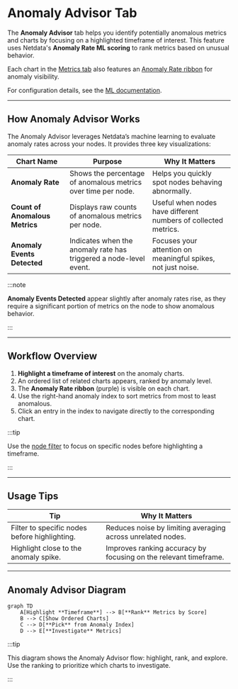 # Anomaly Advisor Tab

The **Anomaly Advisor** tab helps you identify potentially anomalous metrics and charts by focusing on a highlighted timeframe of interest. This feature uses Netdata's **Anomaly Rate ML scoring** to rank metrics based on unusual behavior.

Each chart in the [Metrics tab](/docs/dashboards-and-charts/metrics-tab-and-single-node-tabs.md) also features an [Anomaly Rate ribbon](/docs/dashboards-and-charts/netdata-charts.md#anomaly-rate-ribbon) for anomaly visibility.

For configuration details, see the [ML documentation](/src/ml/README.md).

---

## How Anomaly Advisor Works

The Anomaly Advisor leverages Netdata’s machine learning to evaluate anomaly rates across your nodes. It provides three key visualizations:

| Chart Name                      | Purpose                                                              | Why It Matters                                               |
|----------------------------------|----------------------------------------------------------------------|--------------------------------------------------------------|
| **Anomaly Rate**                | Shows the percentage of anomalous metrics over time per node.         | Helps you quickly spot nodes behaving abnormally.            |
| **Count of Anomalous Metrics**  | Displays raw counts of anomalous metrics per node.                   | Useful when nodes have different numbers of collected metrics.|
| **Anomaly Events Detected**     | Indicates when the anomaly rate has triggered a node-level event.    | Focuses your attention on meaningful spikes, not just noise. |

:::note

**Anomaly Events Detected** appear slightly after anomaly rates rise, as they require a significant portion of metrics on the node to show anomalous behavior.

:::

---

## Workflow Overview

1. **Highlight a timeframe of interest** on the anomaly charts.
2. An ordered list of related charts appears, ranked by anomaly level.
3. The **Anomaly Rate ribbon** (purple) is visible on each chart.
4. Use the right-hand anomaly index to sort metrics from most to least anomalous.
5. Click an entry in the index to navigate directly to the corresponding chart.

:::tip

Use the [node filter](/docs/dashboards-and-charts/node-filter.md) to focus on specific nodes before highlighting a timeframe.

:::

---

## Usage Tips

| Tip                                                    | Why It Matters                                              |
|---------------------------------------------------------|-------------------------------------------------------------|
| Filter to specific nodes before highlighting.          | Reduces noise by limiting averaging across unrelated nodes.  |
| Highlight close to the anomaly spike.                  | Improves ranking accuracy by focusing on the relevant timeframe. |

---

## Anomaly Advisor Diagram

```mermaid
graph TD
    A[Highlight **Timeframe**] --> B[**Rank** Metrics by Score]
    B --> C[Show Ordered Charts]
    C --> D[**Pick** from Anomaly Index]
    D --> E[**Investigate** Metrics]
```

:::tip

This diagram shows the Anomaly Advisor flow: highlight, rank, and explore. Use the ranking to prioritize which charts to investigate.

:::
